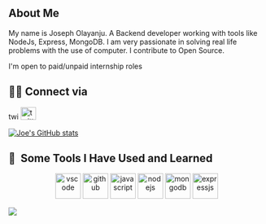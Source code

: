 <h2>About Me</h2>
My name is Joseph Olayanju. A Backend developer working with tools like NodeJs, Express, MongoDB. I am very passionate in solving real life problems with the use of computer. I contribute to Open Source.

I'm open to paid/unpaid internship roles
<h2>👨‍💻 Connect via </h2> 

<a href="https://twitter.com/JosephOlayanju"><img src="https://cdn.jsdelivr.net/gh/devicons/devicon/icons/twitter/twitter-original.svg" alt="twitter" width="20" height="15"/></a> <a href="https://www.linkedin.com/in/joseph-olayanju-8771b810b/"><img src="https://cdn.jsdelivr.net/gh/devicons/devicon/icons/linkedin/linkedin-original-wordmark.svg" alt="twitter" width="30" height="25" background-color="white"/></a>

[![Joe's GitHub stats](https://github-readme-stats.vercel.app/api?username=olayanju-1234&show_icons=true&theme=onedark)](https://github.com/olayanju-1234/github-readme-stats)



<h2> 🚀 &nbsp;Some Tools I Have Used and Learned</h2>
<p align="center">
<img src="https://cdn.jttsdelivr.net/gh/devicons/devicon/icons/vscode/vscode-original.svg" alt="vscode" width="50" height="50"/>
<img src="https://cdn.jsdelivr.net/gh/devicons/devicon/icons/github/github-original.svg" alt="github" width="50" height="50"/>
<img src="https://cdn.jsdelivr.net/gh/devicons/devicon/icons/javascript/javascript-original.svg" alt="javascript" width="50" height="50" />
<img src="https://cdn.jsdelivr.net/gh/devicons/devicon/icons/nodejs/nodejs-original-wordmark.svg" alt="nodejs" width="50" height="50"/> 
<img src="https://cdn.jsdelivr.net/gh/devicons/devicon/icons/mongodb/mongodb-original-wordmark.svg" alt="mongodb" width="50" height="50"/>
<img src="https://cdn.jsdelivr.net/gh/devicons/devicon/icons/express/express-original-wordmark.svg" alt="expressjs" width="50" height="50" />
</p>

<a href="https://github.com/olayanju-1234">
  <img align="center" src="https://github-readme-stats.vercel.app/api/top-langs?username=olayanju-1234&layout=compact&theme=onedark" />
</a>

<!---
Olayanju-1234/Olayanju-1234 is a ✨ special ✨ repository because its `README.md` (this file) appears on your GitHub profile.
You can click the Preview link to take a look at your changes.
--->

